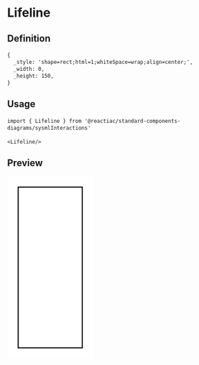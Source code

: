 # Lifeline

## Definition

```
{
  _style: 'shape=rect;html=1;whiteSpace=wrap;align=center;',
  _width: 0,
  _height: 150,
}
```

## Usage

```
import { Lifeline } from '@reactiac/standard-components-diagrams/sysmlInteractions'

<Lifeline/>
```

## Preview

<img src="./lifeline.png" width="200"/>

